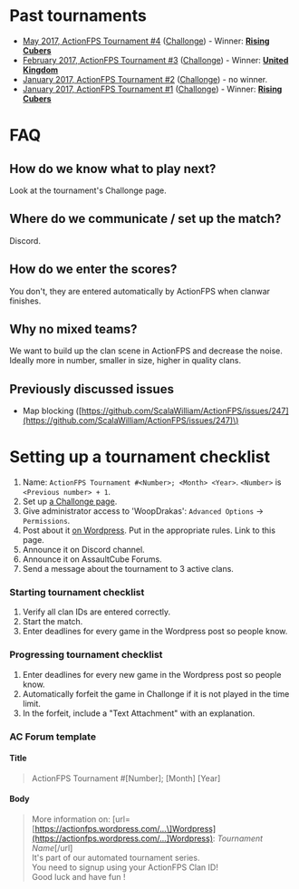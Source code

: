 # Past tournaments

* [May 2017, ActionFPS Tournament \#4](https://actionfps.wordpress.com/2017/05/05/may-2017-tournament-4/) \([Challonge](http://challonge.com/actionfps_4)\) - Winner: [**Rising Cubers**](https://actionfps.com/clan/?id=rc)
* [February 2017, ActionFPS Tournament \#3](https://actionfps.wordpress.com/2017/01/25/february-2017-tournament-3/) \([Challonge](http://challonge.com/actionfps_february_2017_1)\) - Winner: [**United Kingdom**](https://actionfps.com/clan/?id=uk)
* [January 2017, ActionFPS Tournament \#2](https://actionfps.blogspot.sg/2017/01/january-2017-tournament-2.html) \([Challonge](http://challonge.com/actionfps_january_2017_2)\) - no winner.
* [January 2017, ActionFPS Tournament \#1](https://actionfps.blogspot.sg/2017/01/january-2017-tournament.html) \([Challonge](http://challonge.com/actionfps_january_2017)\) - Winner: [**Rising Cubers**](https://actionfps.com/clan/?id=rc)

# FAQ

## How do we know what to play next?

Look at the tournament's Challonge page.

## Where do we communicate / set up the match?

Discord.

## How do we enter the scores?

You don't, they are entered automatically by ActionFPS when clanwar finishes.

## Why no mixed teams?

We want to build up the clan scene in ActionFPS and decrease the noise. Ideally more in number, smaller in size, higher in quality clans.

## Previously discussed issues

* Map blocking \([https://github.com/ScalaWilliam/ActionFPS/issues/247](https://github.com/ScalaWilliam/ActionFPS/issues/247)\)

# Setting up a tournament checklist

1. Name: `ActionFPS Tournament #<Number>; <Month> <Year>`. `<Number>` is `<Previous number> + 1`.
2. Set up [a Challonge page](http://challonge.com/tournaments/new).
3. Give administrator access to 'WoopDrakas': `Advanced Options` -&gt; `Permissions`.
4. Post about it [on Wordpress](https://actionfps.wordpress.com). Put in the appropriate rules. Link to this page.
5. Announce it on Discord channel.
6. Announce it on AssaultCube Forums.
7. Send a message about the tournament to 3 active clans.

### Starting tournament checklist

1. Verify all clan IDs are entered correctly.
2. Start the match.
3. Enter deadlines for every game in the Wordpress post so people know.

### Progressing tournament checklist

1. Enter deadlines for every new game in the Wordpress post so people know.
2. Automatically forfeit the game in Challonge if it is not played in the time limit.
3. In the forfeit, include a "Text Attachment" with an explanation.

### AC Forum template

#### Title

> ActionFPS Tournament \#\[Number\]; \[Month\] \[Year\]

#### Body

> More information on: \[url=[https://actionfps.wordpress.com/...\]Wordpress](https://actionfps.wordpress.com/...]Wordpress): _Tournament Name_\[/url\]  
>  It's part of our automated tournament series.  
>  You need to signup using your ActionFPS Clan ID!  
>  Good luck and have fun !



